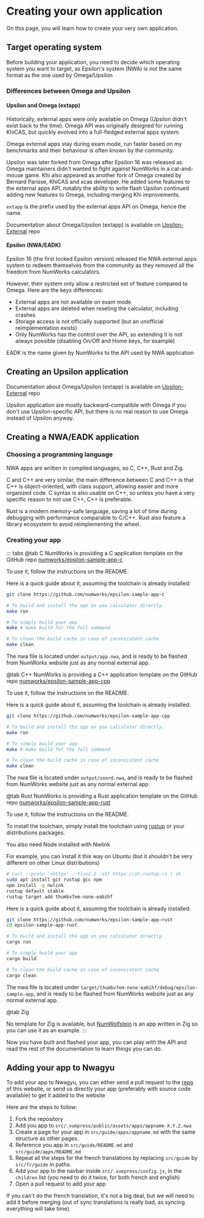 # Creating your own application

On this page, you will learn how to create your very own application.

## Target operating system

Before building your application, you need to decide which operating system you
want to target, as Epsilon's system (NWA) is not the same format as the one used
by Omega/Upsilon

### Differences between Omega and Upsilon

#### Upsilon and Omega (extapp)

Historically, external apps were only available on Omega (Upsilon didn't exist
back to the time). Omega API was originally designed for running KhiCAS, but
quickly evolved into a full-fledged external apps system.

Omega external apps stay during exam mode, run faster based on my benchmarks and
their behaviour is often known by the community.

Upsilon was later forked from Omega after Epsilon 16 was released as Omega
maintainers didn't wanted to fight against NumWorks in a cat-and-mouse game.
Khi also appeared as another fork of Omega created by Bernard Parisse, KhiCAS
and xcas developer. He added some features to the external apps API, notably the
ability to write flash
Upsilon continued adding new features to Omega, including merging Khi
improvements.

`extapp` is the prefix used by the external apps API on Omega, hence the name.

Documentation about Omega/Upsilon (extapp) is available on
[Upsilon-External](https://github.com/UpsilonNumworks/Upsilon-External/blob/master/docs/new-app.md)
repo

#### Epsilon (NWA/EADK)

Epsilon 16 (the first locked Epsilon version) released the NWA external apps
system to redeem themselves from the community as they removed all the freedom
from NumWorks calculators.

However, their system only allow a restricted set of feature compared to Omega.
Here are the keys differences:

- External apps are not available on exam mode
- External apps are deleted when reseting the calculator, including crashes
- Storage access is not officially supported (but an unofficial
  reimplementation exists)
  <!-- TODO: Link to the documentation -->
- Only NumWorks has the control over the API, so extending it is not always
  possible (disabling On/Off and Home keys, for example)
  <!-- TODO: Link to the page -->

EADK is the name given by NumWorks to the API used by NWA application

## Creating an Upsilon application

Documentation about Omega/Upsilon (extapp) is available on
[Upsilon-External](https://github.com/UpsilonNumworks/Upsilon-External/blob/master/docs/new-app.md)
repo

Upsilon application are mostly backward-compatible with Omega if you don't use
Upsilon-specific API, but there is no real reason to use Omega instead of
Upsilon anyway.

## Creating a NWA/EADK application

### Choosing a programming language

NWA apps are written in compiled languages, so C, C++, Rust and Zig.

C and C++ are very similar, the main difference between C and C++ is that C++ is
object-oriented, with class support, allowing easier and more organized code.
C syntax is also usable on C++, so unless you have a very specific reason to not
use C++, C++ is preferable.

Rust is a modern memory-safe language, saving a lot of time during debugging
with performance comparable to C/C++. Rust also feature a library ecosystem to
avoid reimplementing the wheel.

### Creating your app

::: tabs
@tab C
NumWorks is providing a C application template on the GitHub repo
[numworks/epsilon-sample-app-c](https://github.com/numworks/epsilon-sample-app-c)

To use it, follow the instructions on the README.

Here is a quick guide about it, assuming the toolchain is already installed:
<!-- TODO: Toolchain installation -->

```bash
git clone https://github.com/numworks/epsilon-sample-app-c

# To build and install the app on you calculator directly.
make run

# To simply build your app
make # make build for the full command

# To clean the build cache in case of inconsistent cache
make clean
```

The nwa file is located under `output/app.nwa`, and is ready to be flashed from
NumWorks website just as any normal external app.

@tab C++
NumWorks is providing a C++ application template on the GitHub repo
[numworks/epsilon-sample-app-cpp](https://github.com/numworks/epsilon-sample-app-cpp)

To use it, follow the instructions on the README.

Here is a quick guide about it, assuming the toolchain is already installed:
<!-- TODO: Toolchain installation -->

```bash
git clone https://github.com/numworks/epsilon-sample-app-cpp

# To build and install thz app on you calculator directly.
make run

# To simply build your app
make # make build for the full command

# To clean the build cache in case of inconsistent cache
make clean
```

The nwa file is located under `output/voord.nwa`, and is ready to be flashed
from NumWorks website just as any normal external app.

@tab Rust
NumWorks is providing a Rust application template on the GitHub repo
[numworks/epsilon-sample-app-rust](https://github.com/numworks/epsilon-sample-app-rust)

To use it, follow the instructions on the README.

To install the toolchain, simply install the toolchain using
[rustup](https://rustup.rs/) or your distributions packages.

You also need Node installed with Nwlink

For example, you can install it this way on Ubuntu (but it shouldn't be very
different on other Linux distributions)
```bash
# curl --proto '=https' --tlsv1.2 -sSf https://sh.rustup.rs | sh
sudo apt install git rustup gcc npm
npm install -g nwlink
rustup default stable
rustup target add thumbv7em-none-eabihf
```

Here is a quick guide about it, assuming the toolchain is already installed:
<!-- TODO: Toolchain installation -->

```bash
git clone https://github.com/numworks/epsilon-sample-app-rust
cd epsilon-sample-app-rust

# To build and install the app on you calculator directly.
cargo run

# To simply build your app
cargo build

# To clean the build cache in case of inconsistent cache
cargo clean
```

The nwa file is located under
`target/thumbv7em-none-eabihf/debug/epsilon-sample-app`, and is ready to be
flashed from NumWorks website just as any normal external app.

@tab Zig

No template for Zig is available, but
[NumWolfstein](https://github.com/zenith391/numworks-wolfenstein) is an app
written in Zig so you can use it as an example.
:::

Now you have built and flashed your app, you can play with the API and read the
rest of the documentation to learn things you can do.

## Adding your app to Nwagyu

To add your app to Nwagyu, you can either send a pull request to the
[repo](https://github.com/Yaya-Cout/Nwagyu) of this website, or send us directly
your app (preferably with source code available) to get it added to the website

Here are the steps to follow:

1. Fork the repository
2. Add you app to `src/.vuepress/public/assets/apps/appname-X.Y.Z.nwa`
3. Create a page for your app in `src/guide/apps/appname.md` with the same
   structure as other pages.
4. Reference you app in `src/guide/README.md` and `src/guide/apps/README.md`
5. Repeat all the steps for the french translations by replacing `src/guide` by
   `src/fr/guide` in paths.
6. Add your app to the navbar inside `src/.vuepress/config.js`, in the
   `children` list (you need to do it twice, for both french and english)
7. Open a pull request to add your app

If you can't do the french translation, it's not a big deal, but we will need to
add it before merging (out of sync translations is really bad, as syncing
everything will take time).

